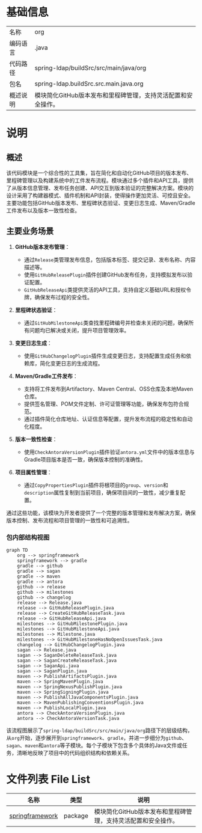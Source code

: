 # 基础信息

|      |      |
|------|------|
| 名称 | org |
| 编码语言 | .java |
| 代码路径 | spring-ldap/buildSrc/src/main/java/org |
| 包名 | spring-ldap.buildSrc.src.main.java.org |
| 概述说明 | 模块简化GitHub版本发布和里程碑管理，支持灵活配置和安全操作。 |

# 说明

## 概述

该代码模块是一个综合性的工具集，旨在简化和自动化GitHub项目的版本发布、里程碑管理以及构建系统中的工件发布流程。模块通过多个插件和API工具，提供了从版本信息管理、发布任务创建、API交互到版本验证的完整解决方案。模块的设计采用了构建器模式、插件机制和API封装，使得操作更加灵活、可控且安全。主要功能包括GitHub版本发布、里程碑状态验证、变更日志生成、Maven/Gradle工件发布以及版本一致性检查。

## 主要业务场景

1. **GitHub版本发布管理**：
   - 通过`Release`类管理发布信息，包括版本标签、提交记录、发布名称、内容描述等。
   - 使用`GitHubReleasePlugin`插件创建GitHub发布任务，支持模拟发布以验证配置。
   - `GitHubReleaseApi`类提供灵活的API工具，支持自定义基础URL和授权令牌，确保发布过程的安全性。

2. **里程碑状态验证**：
   - 通过`GitHubMilestoneApi`类查找里程碑编号并检查未关闭的问题，确保所有问题均已解决或关闭，提升项目管理效率。

3. **变更日志生成**：
   - 使用`GitHubChangelogPlugin`插件生成变更日志，支持配置生成任务和依赖库，简化变更日志的生成流程。

4. **Maven/Gradle工件发布**：
   - 支持将工件发布到Artifactory、Maven Central、OSS仓库及本地Maven仓库。
   - 提供签名管理、POM文件定制、许可证管理等功能，确保发布包符合规范。
   - 通过插件简化仓库地址、认证信息等配置，提升发布流程的稳定性和自动化程度。

5. **版本一致性检查**：
   - 使用`CheckAntoraVersionPlugin`插件验证`antora.yml`文件中的版本信息与Gradle项目版本是否一致，确保版本控制的准确性。

6. **项目属性管理**：
   - 通过`CopyPropertiesPlugin`插件将根项目的`group`、`version`和`description`属性复制到当前项目，确保项目间的一致性，减少重复配置。

通过这些功能，该模块为开发者提供了一个完整的版本管理和发布解决方案，确保版本控制、发布流程和项目管理的一致性和可追溯性。


### 包内部结构视图

```mermaid
graph TD
    org --> springframework
    springframework --> gradle
    gradle --> github
    gradle --> sagan
    gradle --> maven
    gradle --> antora
    github --> release
    github --> milestones
    github --> changelog
    release --> Release.java
    release --> GitHubReleasePlugin.java
    release --> CreateGitHubReleaseTask.java
    release --> GitHubReleaseApi.java
    milestones --> GitHubMilestonePlugin.java
    milestones --> GitHubMilestoneApi.java
    milestones --> Milestone.java
    milestones --> GitHubMilestoneHasNoOpenIssuesTask.java
    changelog --> GitHubChangelogPlugin.java
    sagan --> Release.java
    sagan --> SaganDeleteReleaseTask.java
    sagan --> SaganCreateReleaseTask.java
    sagan --> SaganApi.java
    sagan --> SaganPlugin.java
    maven --> PublishArtifactsPlugin.java
    maven --> SpringMavenPlugin.java
    maven --> SpringNexusPublishPlugin.java
    maven --> SpringSigningPlugin.java
    maven --> PublishAllJavaComponentsPlugin.java
    maven --> MavenPublishingConventionsPlugin.java
    maven --> PublishLocalPlugin.java
    antora --> CheckAntoraVersionPlugin.java
    antora --> CheckAntoraVersionTask.java
```

该流程图展示了`spring-ldap/buildSrc/src/main/java/org`路径下的层级结构，从`org`开始，逐步展开到`springframework`、`gradle`，并进一步细分为`github`、`sagan`、`maven`和`antora`等子模块。每个子模块下包含多个具体的Java文件或任务，清晰地反映了项目中的代码组织结构和依赖关系。

# 文件列表 File List

| 名称   | 类型  | 说明 |
|-------|------|-------------|
| [springframework](springframework/_module.md) | package | 模块简化GitHub版本发布和里程碑管理，支持灵活配置和安全操作。 |


